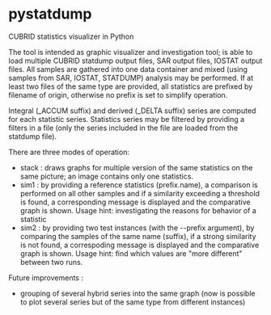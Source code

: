 # pystatdump
CUBRID statistics visualizer in Python

The tool is intended as graphic visualizer and investigation tool; is able to load multiple CUBRID statdump output files, SAR output files, IOSTAT output files.
All samples are gathered into one data container and mixed (using samples from SAR, IOSTAT, STATDUMP) analysis may be performed.
If at least two files of the same type are provided, all statistics are prefixed by filename of origin, otherwise no prefix is set to simplify operation.

Integral (_ACCUM suffix) and derived (_DELTA suffix) series are computed for each statistic series.
Statistics series may be filtered by providing a filters in a file (only the series included in the file are loaded from the statdump file).

There are three modes of operation:
 - stack : draws graphs for multiple version of the same statistics on the same picture; an image contains only one statistics.
 - sim1 : by providing a reference statistics (prefix.name), a comparison is performed on all other samples and if a similarity exceeding a threshold is found, a corresponding message is displayed and the comparative graph is shown.
        Usage hint: investigating the reasons for behavior of a statistic
 - sim2 : by providing two test instances (with the --prefix argument), by comparing the samples of the same name (suffix), if a strong similarity is not found, a correspoding message is displayed and the comparative graph is shown.
        Usage hint: find which values are "more different" between two runs.

Future improvements :
 - grouping of several hybrid series into the same graph (now is possible to plot several series but of the same type from different instances)
